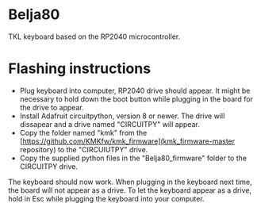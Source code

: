 # Belja80
 
TKL keyboard based on the RP2040 microcontroller.

# Flashing instructions
* Plug keyboard into computer, RP2040 drive should appear. It might be necessary to hold down the boot button while plugging in the board for the drive to appear.
* Install Adafruit circuitpython, version 8 or newer. The drive will dissapear and a drive named "CIRCUITPY" will appear.
* Copy the folder named "kmk" from the [https://github.com/KMKfw/kmk_firmware](kmk_firmware-master repository) to the "CIRCUIUTPY" drive.
* Copy the supplied python files in the "Belja80_firmware" folder to the CIRCUITPY drive.

The keyboard should now work. When plugging in the keyboard next time, the board will not appear as a drive. To let the keyboard appear as a drive, hold in Esc while plugging the keyboard into your computer.
